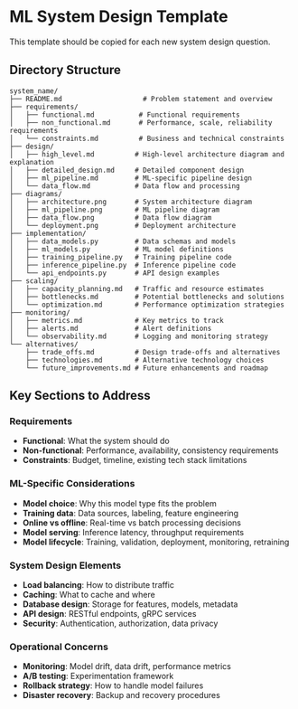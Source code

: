 # ML System Design Template

This template should be copied for each new system design question.

## Directory Structure

```
system_name/
├── README.md                    # Problem statement and overview
├── requirements/
│   ├── functional.md           # Functional requirements
│   ├── non_functional.md       # Performance, scale, reliability requirements
│   └── constraints.md          # Business and technical constraints
├── design/
│   ├── high_level.md          # High-level architecture diagram and explanation
│   ├── detailed_design.md     # Detailed component design
│   ├── ml_pipeline.md         # ML-specific pipeline design
│   └── data_flow.md           # Data flow and processing
├── diagrams/
│   ├── architecture.png       # System architecture diagram
│   ├── ml_pipeline.png        # ML pipeline diagram
│   ├── data_flow.png          # Data flow diagram
│   └── deployment.png         # Deployment architecture
├── implementation/
│   ├── data_models.py         # Data schemas and models
│   ├── ml_models.py           # ML model definitions
│   ├── training_pipeline.py   # Training pipeline code
│   ├── inference_pipeline.py  # Inference pipeline code
│   └── api_endpoints.py       # API design examples
├── scaling/
│   ├── capacity_planning.md   # Traffic and resource estimates
│   ├── bottlenecks.md         # Potential bottlenecks and solutions
│   └── optimization.md        # Performance optimization strategies
├── monitoring/
│   ├── metrics.md             # Key metrics to track
│   ├── alerts.md              # Alert definitions
│   └── observability.md       # Logging and monitoring strategy
└── alternatives/
    ├── trade_offs.md          # Design trade-offs and alternatives
    ├── technologies.md        # Alternative technology choices
    └── future_improvements.md # Future enhancements and roadmap
```

## Key Sections to Address

### Requirements
- **Functional**: What the system should do
- **Non-functional**: Performance, availability, consistency requirements
- **Constraints**: Budget, timeline, existing tech stack limitations

### ML-Specific Considerations
- **Model choice**: Why this model type fits the problem
- **Training data**: Data sources, labeling, feature engineering
- **Online vs offline**: Real-time vs batch processing decisions
- **Model serving**: Inference latency, throughput requirements
- **Model lifecycle**: Training, validation, deployment, monitoring, retraining

### System Design Elements
- **Load balancing**: How to distribute traffic
- **Caching**: What to cache and where
- **Database design**: Storage for features, models, metadata
- **API design**: RESTful endpoints, gRPC services
- **Security**: Authentication, authorization, data privacy

### Operational Concerns
- **Monitoring**: Model drift, data drift, performance metrics
- **A/B testing**: Experimentation framework
- **Rollback strategy**: How to handle model failures
- **Disaster recovery**: Backup and recovery procedures